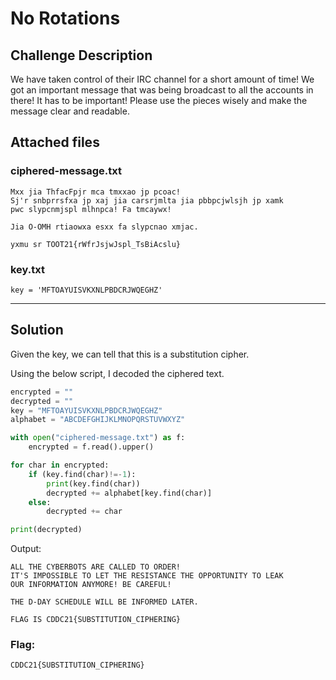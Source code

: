 # No Rotations

## Challenge Description
We have taken control of their IRC channel for a short amount of time! We got an important message that was being broadcast to all the accounts in there! It has to be important! Please use the pieces wisely and make the message clear and readable.

## Attached files

### ciphered-message.txt
```
Mxx jia ThfacFpjr mca tmxxao jp pcoac! 
Sj'r snbprrsfxa jp xaj jia carsrjmlta jia pbbpcjwlsjh jp xamk
pwc slypcnmjspl mlhnpca! Fa tmcaywx!

Jia O-OMH rtiaowxa esxx fa slypcnao xmjac.

yxmu sr TOOT21{rWfrJsjwJspl_TsBiAcslu}
```

### key.txt
```
key = 'MFTOAYUISVKXNLPBDCRJWQEGHZ'
```

---

## Solution
Given the key, we can tell that this is a substitution cipher.

Using the below script, I decoded the ciphered text.

```python
encrypted = ""
decrypted = ""
key = "MFTOAYUISVKXNLPBDCRJWQEGHZ"
alphabet = "ABCDEFGHIJKLMNOPQRSTUVWXYZ"

with open("ciphered-message.txt") as f:
	encrypted = f.read().upper()

for char in encrypted:
	if (key.find(char)!=-1):
		print(key.find(char))
		decrypted += alphabet[key.find(char)]
	else:
		decrypted += char

print(decrypted)
```

Output:
```
ALL THE CYBERBOTS ARE CALLED TO ORDER! 
IT'S IMPOSSIBLE TO LET THE RESISTANCE THE OPPORTUNITY TO LEAK
OUR INFORMATION ANYMORE! BE CAREFUL!

THE D-DAY SCHEDULE WILL BE INFORMED LATER.

FLAG IS CDDC21{SUBSTITUTION_CIPHERING}
```

### Flag:
```
CDDC21{SUBSTITUTION_CIPHERING}
```
